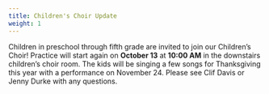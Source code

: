 ```yaml
---
title: Children's Choir Update
weight: 1
---
```


Children in preschool through fifth grade are invited to join our Children’s Choir! Practice will start again on **October 13** at **10:00 AM** in the downstairs children’s choir room. The kids will be singing a few songs for Thanksgiving this year with a performance on November 24. Please see Clif Davis or Jenny Durke with any questions.
